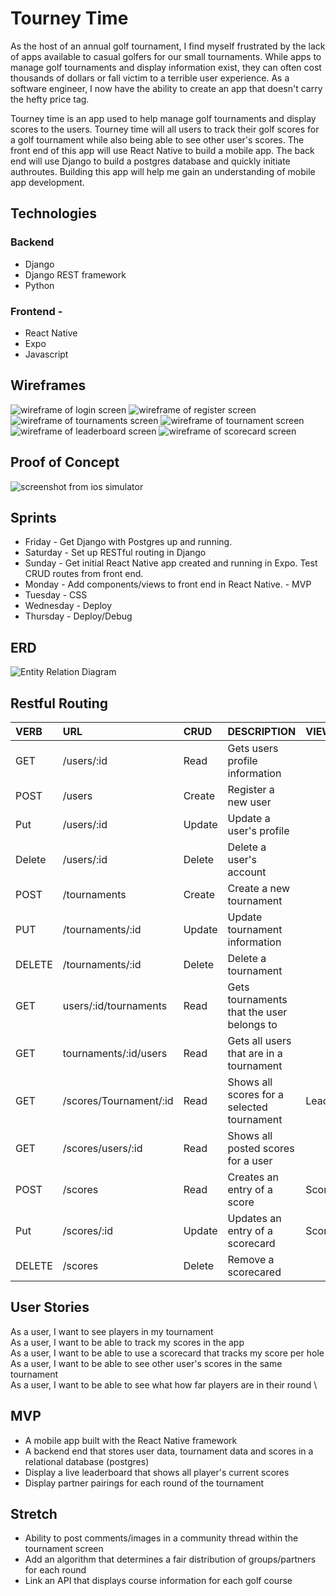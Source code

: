 # Tourney Time
As the host of an annual golf tournament, I find myself frustrated by the lack of apps available to casual golfers for our small tournaments. While apps to manage golf tournaments and display information exist, they can often cost thousands of dollars or fall victim to a terrible user experience. As a software engineer, I now have the ability to create an app that doesn't carry the hefty price tag. 

Tourney time is an app used to help manage golf tournaments and display scores to the users. Tourney time will all users to track their golf scores for a golf tournament while also being able to see other user's scores. The front end of this app will use React Native to build a mobile app. The back end will use Django to build a postgres database and quickly initiate authroutes. Building this app will help me gain an understanding of mobile app development. 

## Technologies
### Backend
- Django 
- Django REST framework
- Python

### Frontend -
- React Native
- Expo
- Javascript

## Wireframes
![wireframe of login screen](./img/login.png)
![wireframe of register screen](./img/register.png)
![wireframe of tournaments screen](./img/tournaments.png)
![wireframe of tournament screen](./img/tournament.png)
![wireframe of leaderboard screen](./img/leaderboard.png)
![wireframe of scorecard screen](./img/scorecard.png)

## Proof of Concept
![screenshot from ios simulator](./img/proof_of_concept.png)

## Sprints
- Friday - Get Django with Postgres up and running. 
- Saturday - Set up RESTful routing in Django
- Sunday - Get initial React Native app created and running in Expo. Test CRUD routes from front end. 
- Monday - Add components/views to front end in React Native. - MVP
- Tuesday - CSS
- Wednesday - Deploy
- Thursday - Deploy/Debug

## ERD
![Entity Relation Diagram](./img/ERD.drawio.png)

## Restful Routing
| VERB   | URL                    | CRUD   | DESCRIPTION                                | VIEW        |
|:------ |:---------------------- |:------ |:------------------------------------------ |:----------- |
| GET    | /users/:id             | Read   | Gets users profile information             |             |
| POST   | /users                 | Create | Register a new user                        |             |
| Put    | /users/:id             | Update | Update a user's profile                    |             |
| Delete | /users/:id             | Delete | Delete a user's account                    |             |
| POST   | /tournaments           | Create | Create a new tournament                    |             |
| PUT    | /tournaments/:id       | Update | Update tournament information              |             |
| DELETE | /tournaments/:id       | Delete | Delete a tournament                        |             |
| GET    | users/:id/tournaments  | Read   | Gets tournaments that the user belongs to  |             |
| GET    | tournaments/:id/users  | Read   | Gets all users that are in a tournament    |             |
| GET    | /scores/Tournament/:id | Read   | Shows all scores for a selected tournament | Leaderboard |
| GET    | /scores/users/:id      | Read   | Shows all posted scores for a user         |             |
| POST   | /scores                | Read   | Creates an entry of a score                | Scorecard   |
| Put    | /scores/:id            | Update | Updates an entry of a scorecard            | Scorecard   |
| DELETE | /scores                | Delete | Remove a scorecared                        |             |

## User Stories
As a user, I want to see players in my tournament \
As a user, I want to be able to track my scores in the app \
As a user, I want to be able to use a scorecard that tracks my score per hole \
As a user, I want to be able to see other user's scores in the same tournament \
As a user, I want to be able to see what how far players are in their round \

## MVP
- A mobile app built with the React Native framework
- A backend end that stores user data, tournament data and scores in a relational database (postgres)
- Display a live leaderboard that shows all player's current scores
- Display partner pairings for each round of the tournament

## Stretch
- Ability to post comments/images in a community thread within the tournament screen
- Add an algorithm that determines a fair distribution of groups/partners for each round
- Link an API that displays course information for each golf course

